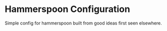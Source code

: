 Hammerspoon Configuration
======

Simple config for hammerspoon built from good ideas first seen elsewhere.
